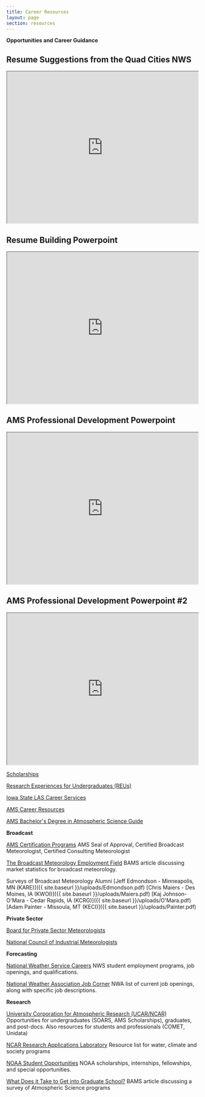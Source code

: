 ```yaml
---
title: Career Resources
layout: page
section: resources
---
```


**Opportunities and Career Guidance**

<div class="nws-resume-pdf">
	<h2>Resume Suggestions from the Quad Cities NWS</h2>
	<iframe src="https://www.meteor.iastate.edu/ams/uploads/Students_Resume_Suggestions.pdf" width="100%" height="400px">
	</iframe>
</div>

<div class="resume-pdf">
	<h2>Resume Building Powerpoint</h2>
	<iframe src="https://www.meteor.iastate.edu/ams/uploads/AMS_Informational4.pdf" width="100%" height="400px">
	</iframe>
</div>

<div class="powerpoint-presentation">
	<h2>AMS Professional Development Powerpoint</h2>
	<iframe src="https://www.meteor.iastate.edu/ams/uploads/AMSProfessionalDevelopment2.pdf" width="100%" height="400px">
	</iframe>
</div>

<div class="powerpoint-presentation">
	<h2>AMS Professional Development Powerpoint #2</h2>
	<iframe src="https://www.meteor.iastate.edu/ams/uploads/jobexperiences.pdf" width="100%" height="400px">
	</iframe>
</div>

[Scholarships](https://www.meteor.iastate.edu/ams/resources/scholarships/)

[Research Experiences for Undergraduates (REUs)](https://www.meteor.iastate.edu/ams/resources/internship-reu/)

[Iowa State LAS Career Services](https://careers.las.iastate.edu/)

[AMS Career Resources](https://www.ametsoc.org/ams/index.cfm/education-careers/career-resources/)

[AMS Bachelor's Degree in Atmospheric Science Guide](https://www.ametsoc.org/ams/index.cfm/about-ams/ams-statements/statements-of-the-ams-in-force/bachelor-s-degree-in-atmospheric-science/)

**Broadcast**

[AMS Certification Programs](https://www.ametsoc.org/ams/index.cfm/education-careers/ams-professional-certification-programs/)
AMS Seal of Approval, Certified Broadcast Meteorologist, Certified Consulting Meteorologist

[The Broadcast Meteorology Employment Field]([http://journals.ametsoc.org/doi/pdf/10.1175/2008BAMS2533.1](http://co2.aos.wisc.edu/~adesai/documents/aos_retreat08/MoreDocs/BroadcastMeteo-i1520-0477-89-8-1186.pdf))
BAMS article discussing market statistics for broadcast meteorology.

Surveys of Broadcast Meteorology Alumni
[Jeff Edmondson - Minneapolis, MN (KARE)]({{ site.baseurl }}/uploads/Edmondson.pdf)
[Chris Maiers - Des Moines, IA (KWOI)]({{ site.baseurl }}/uploads/Maiers.pdf)
[Kaj Johnson-O'Mara - Cedar Rapids, IA (KCRG)]({{ site.baseurl }}/uploads/O'Mara.pdf)
[Adam Painter - Missoula, MT (KECI)]({{ site.baseurl }}/uploads/Painter.pdf)

**Private Sector**

[Board for Private Sector Meteorologists]([https://www.ametsoc.org/CPROF/index.cfm/boards/board-for-private-sector-meteorologists/](https://www.ametsoc.org/index.cfm/cprof/boards/board-for-private-sector-meteorologists/))

[National Council of Industrial Meteorologists]([http://www.ncim.org/#](http://certifiedmeteorologists.org/about-association-certified-meteorologists.htm))

**Forecasting**

[National Weather Service Careers]([http://www.nws.noaa.gov/careers.php](https://www.noaa.gov/nws-careers))
NWS student employment programs, job openings, and qualifications.

[National Weather Association Job Corner]([http://www.nwas.org/jobs.php](https://nwas.org/membership/nwa-job-board/))
NWA list of current job openings, along with specific job descriptions.

**Research**

[University Corporation for Atmospheric Research (UCAR/NCAR)](http://eo.ucar.edu/beyond/links.html)
Opportunities for undergraduates (SOARS, AMS Scholarships), graduates, and post-docs. Also resources for students and professionals (COMET, Unidata)

[NCAR Research Applications Laboratory](http://www.rap.ucar.edu/projects/wcs/)
Resource list for water, climate and society programs

[NOAA Student Opportunities]([http://www.oesd.noaa.gov/noaa_student_opps.html](https://www.noaa.gov/education/opportunities/students))
NOAA scholarships, internships, fellowships, and special opportunities.

[What Does it Take to Get into Graduate School?](http://journals.ametsoc.org/doi/pdf/10.1175/2009BAMS2767.1)
BAMS article discussing a survey of Atmospheric Science programs
